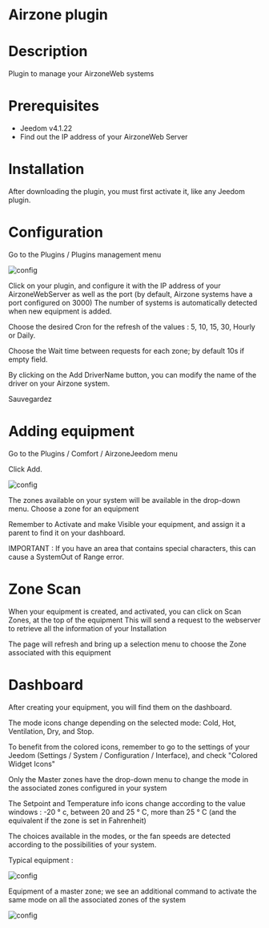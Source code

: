 # Airzone plugin


# Description

Plugin to manage your AirzoneWeb systems


# Prerequisites

 - Jeedom v4.1.22
 - Find out the IP address of your AirzoneWeb Server


# Installation

After downloading the plugin, you must first activate it, like any Jeedom plugin.


# Configuration

Go to the Plugins / Plugins management menu

![config](../images/airzoneConfig.png)

Click on your plugin, and configure it with the IP address of your AirzoneWebServer as well as the port (by default, Airzone systems have a port configured on 3000)
The number of systems is automatically detected when new equipment is added.

Choose the desired Cron for the refresh of the values :  5, 10, 15, 30, Hourly or Daily.

Choose the Wait time between requests for each zone; by default 10s if empty field.

By clicking on the Add DriverName button, you can modify the name of the driver on your Airzone system.

Sauvegardez


# Adding equipment

Go to the Plugins / Comfort / AirzoneJeedom menu


Click Add.

![config](../images/airzoneEquip.png)

The zones available on your system will be available in the drop-down menu.
Choose a zone for an equipment


Remember to Activate and make Visible your equipment, and assign it a parent to find it on your dashboard.

IMPORTANT : If you have an area that contains special characters, this can cause a SystemOut of Range error.


# Zone Scan

When your equipment is created, and activated, you can click on Scan Zones, at the top of the equipment
This will send a request to the webserver to retrieve all the information of your Installation

The page will refresh and bring up a selection menu to choose the Zone associated with this equipment



# Dashboard


After creating your equipment, you will find them on the dashboard.

The mode icons change depending on the selected mode: Cold, Hot, Ventilation, Dry, and Stop.

To benefit from the colored icons, remember to go to the settings of your Jeedom (Settings / System / Configuration / Interface), and check "Colored Widget Icons"

Only the Master zones have the drop-down menu to change the mode in the associated zones configured in your system

The Setpoint and Temperature info icons change according to the value windows : -20 ° c, between 20 and 25 ° C, more than 25 ° C (and the equivalent if the zone is set in Fahrenheit)

The choices available in the modes, or the fan speeds are detected according to the possibilities of your system.



Typical equipment :

![config](../images/airzoneNoMaster.png)


Equipment of a master zone; we see an additional command to activate the same mode on all the associated zones of the system


![config](../images/airzoneMaster.png)
